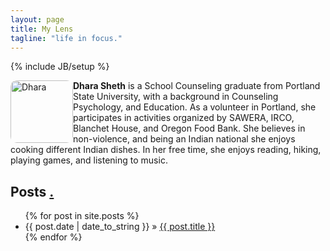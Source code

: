```yaml
---
layout: page
title: My Lens
tagline: "life in focus."
---
```

{% include JB/setup %}

<img src="https://raw.github.com/dhakkada/dhakkada.github.io/master/images/dha2.jpeg" alt="Dhara" style="float:left; width: 100px;
    -webkit-border-radius: 10px;
    -moz-border-radius: 10px;
    border-radius: 10px;
"/>

**Dhara Sheth** is a School Counseling graduate from Portland State University, with a background in Counseling Psychology, and Education. As a volunteer in Portland, she participates in activities organized by SAWERA, IRCO, Blanchet House, and Oregon Food Bank. She believes in non-violence, and being an Indian national she enjoys cooking different Indian dishes. In her free time, she enjoys reading, hiking, playing games, and listening to music.

## Posts <a href='https://github.com/dhakkada/dhakkada.github.io/tree/master/_posts/mylens'>.</a>

<ul class="posts">
  {% for post in site.posts %}
    <li><span>{{ post.date | date_to_string }}</span> &raquo; <a href="{{ BASE_PATH }}{{ post.url }}">{{ post.title }}</a></li>
  {% endfor %}
</ul>

